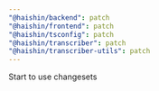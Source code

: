 ```yaml
---
"@haishin/backend": patch
"@haishin/frontend": patch
"@haishin/tsconfig": patch
"@haishin/transcriber": patch
"@haishin/transcriber-utils": patch
---
```


Start to use changesets

